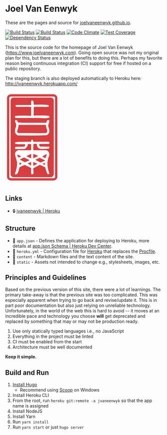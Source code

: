 # Joel Van Eenwyk

These are the pages and source for [joelvaneenwyk.github.io](https://joelvaneenwyk.github.io/).

[![Build Status](https://travis-ci.org/joelvaneenwyk/homepage.svg?branch=main)](https://travis-ci.org/joelvaneenwyk/homepage)
[![Build Status](https://ci.appveyor.com/api/projects/status/github/joelvaneenwyk/homepage?branch=main&svg=true)](https://ci.appveyor.com/project/joelvaneenwyk/homepage)
[![Code Climate](https://codeclimate.com/github/joelvaneenwyk/homepage/badges/gpa.svg)](https://codeclimate.com/github/joelvaneenwyk/homepage) [![Test Coverage](https://codeclimate.com/github/joelvaneenwyk/homepage/badges/coverage.svg)](https://codeclimate.com/github/joelvaneenwyk/homepage/coverage)
[![Dependency Status](https://david-dm.org/joelvaneenwyk/homepage.svg)](https://david-dm.org/joelvaneenwyk/homepage)

This is the source code for the homepage of Joel Van Eenwyk (<https://www.joelvaneenwyk.com>). Going open source was not my original plan for this, but there are a lot of benefits to doing this. Perhaps my favorite reason being continuous integration (CI) support for free if hosted on a public repository.

The staging branch is also deployed automatically to Heroku here: <http://jvaneenwyk.herokuapp.com/>

![Joel Van Eenwyk](source/joelvaneenwyk/www/images/stamp.png)

## Links

* 🔒 [jvaneenwyk | Heroku](https://dashboard.heroku.com/apps/jvaneenwyk)

## Structure

* 📃 `app.json` - Defines the application for deploying to Heroku, more details at [app.json Schema | Heroku Dev Center](https://devcenter.heroku.com/articles/app-json-schema).
* 📃 `heroku.yml` - Configuration file for [Heroku](https://devcenter.heroku.com/articles/build-docker-images-heroku-yml) that replaces the [Procfile](https://devcenter.heroku.com/articles/procfile#procfile-and-heroku-yml).
* 📁 `content` - Markdown files and the text content of the site.
* 📁 `static` - Assets not intended to change e.g., stylesheets, images,
etc.

## Principles and Guidelines

Based on the previous version of this site, there were a lot of learnings. The primary take-away is that the previous site was too complicated. This was especially apparent when trying to go back and revise/update it. This is in part poor documentation but also just relying on unreliable technology. Unfortunately, in the world of the web this is hard to avoid -- it moves at an incredible pace and technology you choose **will** get deprecated and replaced by something that may or may not be production ready.

1. Use only statically typed languages i.e., no JavaScript
2. Everything in the project must be linted
3. CI must be enabled from the start
4. Architecture must be well documented

**Keep it simple.**

## Build and Run

1. [Install Hugo](https://gohugo.io/getting-started/installing/)
    * Recommend using [Scoop](https://scoop.sh/) on Windows
2. Install Heroku CLI
3. From the root, run `heroku git:remote -a jvaneenwyk` so that the app name is assigned
4. Install NodeJS
5. Install Yarn
6. Run `yarn install`
7. Run `yarn start` or just `hugo server`
